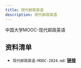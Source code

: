 ```yaml
---
title: 现代邮政英语
description: 现代邮政英语
---
```


中国大学MOOC-现代邮政英语

## 资料清单

- `现代邮政英语-MOOC-2024.md`: [**链接**](/NJUPT-General-Free-Exams/reserve/现代邮政英语-MOOC-2024.md)

